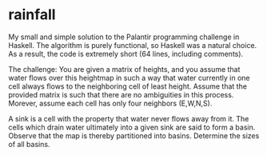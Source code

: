 rainfall
========

My small and simple solution to the Palantir programming challenge in Haskell. The algorithm is purely functional,
so Haskell was a natural choice. As a result, the code is extremely short (64 lines, including comments).

The challenge: You are given a matrix of heights, and you assume that water flows over this heightmap in such a way that
water currently in one cell always flows to the neighboring cell of least height. Assume that the provided matrix
is such that there are no ambiguities in this process. Morever, assume each cell has only four neighbors (E,W,N,S).

A sink is a cell with the property that water never flows away from it. The cells which drain water ultimately into a given
sink are said to form a basin. Observe that the map is thereby partitioned into basins. Determine the sizes of all basins.
